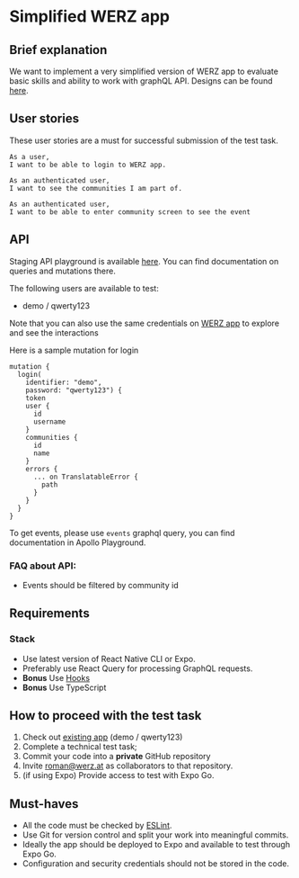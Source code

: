 # Simplified WERZ app

## Brief explanation

We want to implement a very simplified version of WERZ app to evaluate basic skills and ability to work with graphQL API. Designs can be found [here](https://www.figma.com/file/865BdldmrRAk8OLtrEZLFU/WERZ-take-home?type=design&node-id=1-674&t=ayBW8HrrSQJydbcx-0).

## User stories

These user stories are a must for successful submission of the test task.

```
As a user,
I want to be able to login to WERZ app.
```

```
As an authenticated user,
I want to see the communities I am part of.
```

```
As an authenticated user,
I want to be able to enter community screen to see the event
```

## API

Staging API playground is available [here](https://23759erwg9.execute-api.eu-central-1.amazonaws.com/staging/graphql). You can find documentation on queries and mutations there. 

The following users are available to test:
- demo / qwerty123

Note that you can also use the same credentials on [WERZ app](https://apps.apple.com/us/app/werz-the-good-life/id1425626243) to explore and see the interactions

Here is a sample mutation for login

```
mutation {
  login(
    identifier: "demo",
    password: "qwerty123") {
    token
    user {
      id
      username
    }
    communities {
      id
      name
    }
    errors {
      ... on TranslatableError {
        path
      }
    }
  }
}
```

To get events, please use `events` graphql query, you can find documentation in Apollo Playground.

### FAQ about API:
- Events should be filtered by community id

## Requirements

### Stack

- Use latest version of React Native CLI or Expo.
- Preferably use React Query for processing GraphQL requests.
- **Bonus** Use [Hooks](https://reactjs.org/docs/hooks-intro.html)
- **Bonus** Use TypeScript

## How to proceed with the test task

1. Check out [existing app](https://apps.apple.com/ma/app/werz-the-good-life/id1425626243) (demo / qwerty123)  
2. Complete a technical test task;
3. Commit your code into a **private** GitHub repository
4. Invite roman@werz.at as collaborators to that repository.
5. (if using Expo) Provide access to test with Expo Go.

## Must-haves

- All the code must be checked by [ESLint](https://github.com/eslint/eslint).
- Use Git for version control and split your work into meaningful commits.
- Ideally the app should be deployed to Expo and available to test through Expo Go.
- Configuration and security credentials should not be stored in the code.
